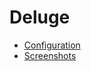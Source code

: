 # Deluge
- [Configuration](/davidnewhall/autotyed/wiki/Deluge-Configuration)
- [Screenshots](/davidnewhall/autotyed/wiki/Deluge-Screenshots)
